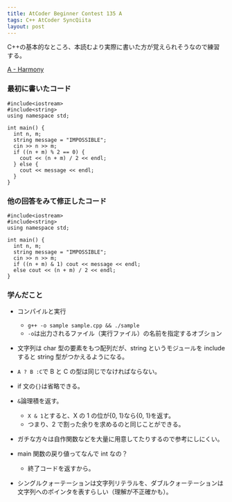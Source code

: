 ```yaml
---
title: AtCoder Beginner Contest 135 A
tags: C++ AtCoder SyncQiita
layout: post
---
```


C++の基本的なところ、本読むより実際に書いた方が覚えられそうなので練習する。

[A - Harmony](https://atcoder.jp/contests/abc135/tasks/abc135_a)

### 最初に書いたコード

    #include<iostream>
    #include<string>
    using namespace std;

    int main() {
      int n, m;
      string message = "IMPOSSIBLE";
      cin >> n >> m;
      if ((n + m) % 2 == 0) {
        cout << (n + m) / 2 << endl;
      } else {
        cout << message << endl;
      }
    }

### 他の回答をみて修正したコード

    #include<iostream>
    #include<string>
    using namespace std;

    int main() {
      int n, m;
      string message = "IMPOSSIBLE";
      cin >> n >> m;
      if ((n + m) & 1) cout << message << endl;
      else cout << (n + m) / 2 << endl;
    }

### 学んだこと

- コンパイルと実行

  - `g++ -o sample sample.cpp && ./sample`
  - `-o`は出力されるファイル（実行ファイル）の名前を指定するオブション

- 文字列は char 型の要素をもつ配列だが、string というモジュールを include すると string 型がつかえるようになる。

- `A ? B :C`で B と C の型は同じでなければならない。

- if 文の`{}`は省略できる。

- `&`論理積を返す。

  - `X & 1`とすると、X の 1 の位が{0, 1}なら{0, 1}を返す。
  - つまり、2 で割った余りを求めるのと同じことができる。

- ガチな方々は自作関数などを大量に用意してたりするので参考にしにくい。

- main 関数の戻り値ってなんで int なの？

  - 終了コードを返すから。

- シングルクォーテーションは文字列リテラルを、ダブルクォーテーションは文字列へのポインタを表すらしい（理解が不正確かも）。
